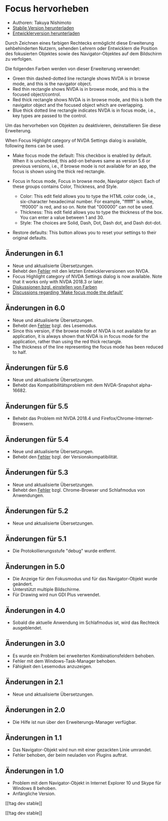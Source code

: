 # Focus hervorheben #

* Authoren: Takuya Nishimoto
* [Stabile Version herunterladen][2]
* [Entwicklerversion herunterladen][1]

Durch Zeichnen eines farbigen Rechtecks ermöglicht diese Erweiterung
sehbehinderten Nutzern, sehenden Lehrern oder Entwicklern die Position des
fokusierten Objektes sowie des Navigator-Objektes auf dem Bildschirm zu
verfolgen.

Die folgenden Farben werden von dieser Erweiterung verwendet:

* Green thin dashed-dotted line rectangle shows NVDA is in browse mode, and
  this is the navigator object.
* Red thin rectangle shows NVDA is in browse mode, and this is the focused
  object/control.
* Red thick rectangle shows NVDA is in browse mode, and this is both the
  navigator object and the focused object which are overlapping.
* Blue thick dotted line rectangle indicates NVDA is in focus mode, i.e.,
  key types are passed to the control.

Um das hervorheben von Objekten zu deaktivieren, deinstallieren Sie diese
Erweiterung.

When Focus Highlight category of NVDA Settings dialog is available,
following items can be used.

* Make focus mode the default: This checkbox is enabled by default. When it
  is unchecked, this add-on behaves same as version 5.6 or previous
  versions, i.e., if browse mode is not available for an app, the focus is
  shown using the thick red rectangle.
* Focus in focus mode, Focus in browse mode, Navigator object: Each of these
  groups contains Color, Thickness, and Style.

    * Color: This edit field allows you to type the HTML color code, i.e.,
      six-character hexadecimal number. For example, "ffffff" is white,
      "ff0000" is red, and so on. Note that "000000" can not be used.
    * Thickness: This edit field allows you to type the thickness of the
      box. You can enter a value between 1 and 30.
    * Style: The choices are Solid, Dash, Dot, Dash dot, and Dash dot-dot.

* Restore defaults: This button allows you to reset your settings to their
  original defaults.

## Änderungen in 6.1 ##

* Neue und aktualisierte Übersetzungen.
* Behebt den [Fehler](https://github.com/nvdajp/focusHighlight/issues/14)
  mit den letzten Entwicklerversionen von NVDA.
* Focus Highlight category of NVDA Settings dialog is now available. Note
  that it works only with NVDA 2018.3 or later.
* [Diskussionen bzgl. einstellen von
  Farben](https://github.com/nvdajp/focusHighlight/issues/3)
* [Discussions regarding 'Make focus mode the
  default'](https://github.com/nvdajp/focusHighlight/issues/13)

## Änderungen in 6.0 ##

* Neue und aktualisierte Übersetzungen.
* Behebt den [Fehler](https://github.com/nvdajp/focusHighlight/issues/13)
  bzgl. des Lesemodus.
* Since this version, if the browse mode of NVDA is not available for an
  application, it is always shown that NVDA is in focus mode for the
  application, rather than using the red thick rectangle.
* The thickness of the line representing the focus mode has been reduced to
  half.

## Änderungen für 5.6 ##

* Neue und aktualisierte Übersetzungen.
* Behebt das Kompatibilitätsproblem mit dem NVDA-Snapshot alpha-16682.

## Änderungen für 5.5 ##

* Behebt das Problem mit NVDA 2018.4 und Firefox/Chrome-Internet-Browsern.

## Änderungen für 5.4 ##

* Neue und aktualisierte Übersetzungen.
* Behebt den [Fehler](https://github.com/nvdajp/focusHighlight/issues/11)
  bzgl. der Versionskompatibilität.

## Änderungen für 5.3 ##

* Neue und aktualisierte Übersetzungen.
* Behebt den [Fehler](https://github.com/nvdajp/focusHighlight/issues/10)
  bzgl. Chrome-Browser und Schlafmodus von Anwendungen.

## Änderungen für 5.2 ##

* Neue und aktualisierte Übersetzungen.

## Änderungen für 5.1 ##

* Die Protokollierungsstufe "debug"  wurde entfernt.

## Änderungen in 5.0 ##

* Die Anzeige für den Fokusmodus und für das Navigator-Objekt wurde
  geändert.
* Unterstützt multiple Bildschirme.
* Für Drawing wird nun GDI Plus verwendet.

## Änderungen in 4.0 ##

* Sobald die aktuelle Anwendung im Schlafmodus ist, wird das Rechteck
  ausgeblendet.

## Änderungen in 3.0 ##

* Es wurde ein Problem bei erweiterten Kombinationsfeldern behoben.
* Fehler mit dem Windows-Task-Manager behoben.
* Fähigkeit den Lesemodus anzuzeigen.

## Änderungen in 2.1 ##

* Neue und aktualisierte Übersetzungen.

## Änderungen in 2.0 ##

* Die Hilfe ist nun über den Erweiterungs-Manager verfügbar.

## Änderungen in 1.1 ##

* Das Navigator-Objekt wird nun mit einer gezackten Linie umrandet.
* Fehler behoben, der beim neuladen von Plugins auftrat.

## Änderungen in 1.0 ##

* Problem mit dem Navigator-Objekt in Internet Explorer 10 und Skype für
  Windows 8 behoben.
* Anfängliche Version.


[[!tag dev stable]]

[[!tag dev stable]]

[1]: https://addons.nvda-project.org/files/get.php?file=fh-dev

[2]: https://addons.nvda-project.org/files/get.php?file=fh
